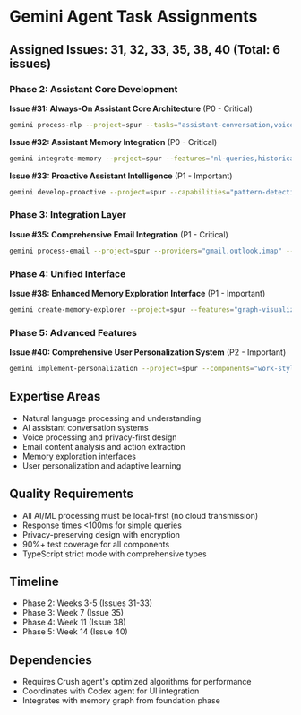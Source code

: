 # Gemini Agent Task Assignments

## Assigned Issues: 31, 32, 33, 35, 38, 40 (Total: 6 issues)

### Phase 2: Assistant Core Development
**Issue #31: Always-On Assistant Core Architecture** (P0 - Critical)
```bash
gemini process-nlp --project=spur --tasks="assistant-conversation,voice-processing,semantic-analysis" --privacy=local-first --performance="<100ms-response" --output-format=json
```

**Issue #32: Assistant Memory Integration** (P0 - Critical)
```bash
gemini integrate-memory --project=spur --features="nl-queries,historical-context,response-generation" --memory-interface="graph-query" --context-window="10K" --output-format=json
```

**Issue #33: Proactive Assistant Intelligence** (P1 - Important)
```bash
gemini develop-proactive --project=spur --capabilities="pattern-detection,timing-optimization,feedback-learning" --interaction-modes="proactive,reactive,ambient" --output-format=json
```

### Phase 3: Integration Layer
**Issue #35: Comprehensive Email Integration** (P1 - Critical)
```bash
gemini process-email --project=spur --providers="gmail,outlook,imap" --features="inbox-zero,action-extraction,smart-replies" --privacy="end-to-end-encryption" --output-format=json
```

### Phase 4: Unified Interface
**Issue #38: Enhanced Memory Exploration Interface** (P1 - Important)
```bash
gemini create-memory-explorer --project=spur --features="graph-visualization,semantic-timeline,pattern-explorer" --interaction="natural-language" --output-format=json
```

### Phase 5: Advanced Features
**Issue #40: Comprehensive User Personalization System** (P2 - Important)
```bash
gemini implement-personalization --project=spur --components="work-style-assessment,goal-tracking,interest-profiling" --learning="adaptive-ml" --output-format=json
```

## Expertise Areas
- Natural language processing and understanding
- AI assistant conversation systems
- Voice processing and privacy-first design
- Email content analysis and action extraction
- Memory exploration interfaces
- User personalization and adaptive learning

## Quality Requirements
- All AI/ML processing must be local-first (no cloud transmission)
- Response times <100ms for simple queries
- Privacy-preserving design with encryption
- 90%+ test coverage for all components
- TypeScript strict mode with comprehensive types

## Timeline
- Phase 2: Weeks 3-5 (Issues 31-33)
- Phase 3: Week 7 (Issue 35)
- Phase 4: Week 11 (Issue 38)
- Phase 5: Week 14 (Issue 40)

## Dependencies
- Requires Crush agent's optimized algorithms for performance
- Coordinates with Codex agent for UI integration
- Integrates with memory graph from foundation phase